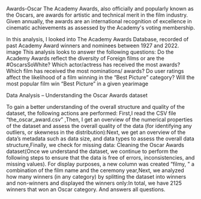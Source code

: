 Awards-Oscar
The Academy Awards, also officially and popularly known as the Oscars, are awards for artistic and technical merit in the film industry. Given annually, the awards are an international recognition of excellence in cinematic achievements as assessed by the Academy's voting membership.

In this analysis, I looked into The Academy Awards Database, recorded of past Academy Award winners and nominees between 1927 and 2022. image This analysis looks to answer the following questions: Do the Academy Awards reflect the diversity of Foreign films or are the #OscarsSoWhite? Which actor/actress has received the most awards? Which film has received the most nominations/ awards? Do user ratings affect the likelihood of a film winning in the “Best Picture” category? Will the most popular film win “Best Picture” in a given yearimage

Data Analysis – Understanding the Oscar Awards dataset

To gain a better understanding of the overall structure and quality of the dataset, the following actions are performed: First,I read the CSV file “the_oscar_award.csv” ,Then, I get an overview of the numerical properties of the dataset and assess the overall quality of the data (for identifying any outliers, or skewness in the distribution):Next, we get an overview of the data’s metadata such as data size, and data types to assess the overall data structure,Finally, we check for missing data: Cleaning the Oscar Awards dataset(Once we understand the dataset, we continue to perform the following steps to ensure that the data is free of errors, inconsistencies, and missing values). For display purposes, a new column was created “filmy, " a combination of the film name and the ceremony year,Next, we analyzed how many winners (in any category) by splitting the dataset into winners and non-winners and displayed the winners only:In total, we have 2125 winners that won an Oscar category. And answers all questions.
